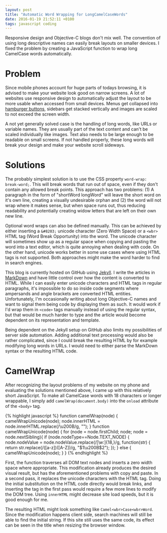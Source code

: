 ```yaml
---
layout: post
title: "Automatic Word Wrapping for LongCamelCaseWords"
date: 2016-01-19 21:52:11 +0100
tags: javascript coding
---
```


Responsive design and Objective-C blogs don't mix well. The convention of using long descriptive names can easily break layouts on smaller devices. I fixed the problem by creating a JavaScript function to wrap long CamelCase words automatically. 

# Problem

Since mobile phones account for huge parts of todays browsing, it is advised to make your website look good on narrow screens. A lot of websites use responsive design to automatically adjust the layout to be more usable when accessed from small devices. Menus get collapsed into [hamburger buttons](https://en.wikipedia.org/wiki/Hamburger_button), sidebars get stacked vertically and images are scaled to not exceed the screen width. 

A not yet generally solved case is the handling of long words, like URLs or variable names. They are usually part of the text content and can't be scaled individually like images. Text also needs to be large enough to be readable on small screens. If not handled properly, these long words will break your design and make your website scroll sideways. 

# Solutions

The probably simplest solution is to use the CSS property `word-wrap: break-word;`. This will break words that run out of space, even if they don't contain any allowed break points. This approach has two problems: (1) A paragraph in the form of "shortWord longWord" will leave the short word on it's own line, creating a visually undesirable orphan and (2) the word will not wrap where it makes sense, but when space runs out, thus reducing readability and potentially creating widow letters that are left on their own new line.  

Optional word wraps can also be defined manually. This can be achieved by either inserting a `&#8203;` unicode character (Zero Width Space) or a `<wbr>` HTML tag (Word Break Opportunity) into the word. The unicode character will sometimes show up as a regular space when copying and pasting the word into a text editor, which is quite annoying when dealing with code. On the other hand, unicode works better in some use cases where using HTML tags is not supported. Both approaches might make the word harder to find in search engines. 

This blog is currently hosted on GitHub using [Jekyll](http://jekyllrb.com/). I write the articles in [MarkDown](https://daringfireball.net/projects/markdown/) and have little control over how the content is converted to HTML. While I can easily enter unicode characters and HTML tags in regular paragraphs, it's impossible to do so inside code segments where ampersands and angle brackets are converted HTML entities. Unfortunately, I'm occasionally writing about long Objective-C names and want to signal them being code by displaying them as such. It would work if I'd wrap them in `<code>` tags manually instead of using the regular syntax, but that would be much harder to type and the article would become dependent on its representation and template. 

Being dependent on the Jekyll setup on GitHub also limits my possibilities of server side automation. Adding additional text processing would also be rather complicated, since I could break the resulting HTML by for example modifying long words in URLs. I would need to either parse the MarkDown syntax or the resulting HTML code. 

# CamelWrap

After recognizing the layout problems of my website on my phone and evaluating the solutions mentioned above, I came up with this relatively short JavaScript. To make all CamelCase words with 18 characters or longer wrappable, I simply add `camelWrap(document.body)` into the `onload` attribute of the `<body>` tag. 

{% highlight javascript %}
function camelWrap(node) {
  camelWrapUnicode(node);
  node.innerHTML = node.innerHTML.replace(/\u200B/g, "<wbr>");
}
function camelWrapUnicode(node) {
  for (node = node.firstChild; node; node = node.nextSibling){
    if (node.nodeType==Node.TEXT_NODE) {
      node.nodeValue = node.nodeValue.replace(/[\w:]{18,}/g, function(str) {
        return str.replace(/([a-z])([A-Z])/g, "$1\u200B$2");
      });
    } else {
      camelWrapUnicode(node);
    }
}
{% endhighlight %}

First, the function traverses all DOM text nodes and inserts a zero width space where appropriate. This modification already produces the desired visual result, but has the aforementioned problems with copy and paste. In a second pass, it replaces the unicode characters with the HTML tag. Doing the initial substitution on the HTML code directly would break links, and inserting the tag in the first pass would require a few more lines to modify the DOM tree. Using `innerHTML` might decrease site load speeds, but it is good enough for me. 

The resulting HTML might look something like `Camel<wbr>Case<wbr>Word`. Since the modification happens client side, search machines will still be able to find the initial string. If this site still uses the same code, its effect can be seen in the title when resizing the browser window.   


